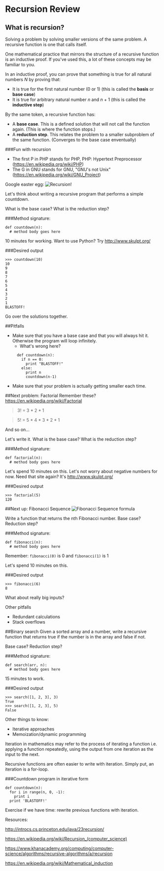 # Recursion Review

## What is recursion?
Solving a problem by solving smaller versions of the same problem. A recursive function is one that calls itself.

One mathematical practice that mirrors the structure of a recursive function is an inductive proof. If you've used this, a lot of these concepts may be familiar to you.

In an inductive proof, you can prove that something is true for all natural numbers _N_ by proving that:

* It is true for the first natural number (0 or 1) (this is called the **basis** or **base case**)
* It is true for arbitrary natural number _n_ and _n_ + 1 (this is called the **inductive step**)

By the same token, a recursive function has:

* A **base case**. This is a defined solution that will not call the function again. (This is where the function stops.)
* A **reduction step**. This relates the problem to a smaller subproblem of the same function. (Converges to the base case enventually)

###Fun with recursion

* The first P in PHP stands for PHP, PHP: Hypertext Preprocessor (https://en.wikipedia.org/wiki/PHP)
* The G in GNU stands for GNU, "GNU's not Unix" (https://en.wikipedia.org/wiki/GNU_Project)

Google easter egg:
![Recursion!](http://65.media.tumblr.com/bad657fe04a18ebc7ffdf4ef28c498bd/tumblr_msv4e7mMOy1qea4hso1_1280.png)

Let's think about writing a recursive program that performs a simple countdown.

What is the base case?
What is the reduction step?

###Method signature:
```
def countdown(n):
  # method body goes here
```

10 minutes for working.
Want to use Python? Try http://www.skulpt.org/

###Desired output
```
>>> countdown(10)
10
9
8
7
6
5
4
3
2
1
BLASTOFF!
```

Go over the solutions together.

##Pitfalls

* Make sure that you have a base case and that you will always hit it. Otherwise the program will loop infinitely.
  * What's wrong here?
  ```
    def countdown(n):
      if n == 0:
        print "BLASTOFF!"
      else:
        print n
        countdown(n-1)
  ```
* Make sure that your problem is actually getting smaller each time.

##Next problem: Factorial
Remember these? https://en.wikipedia.org/wiki/Factorial
> 3! = 3 * 2 * 1

> 5! = 5 * 4 * 3 * 2 * 1

And so on...

Let's write it.
What is the base case?
What is the reduction step?

###Method signature:
```
def factorial(n):
  # method body goes here
```

Let's spend 10 minutes on this. Let's not worry about negative numbers for now.
Need that site again? It's http://www.skulpt.org/

###Desired output
```
>>> factorial(5)
120
```

##Next up: Fibonacci Sequence
![Fibonacci Sequence formula](http://www.roulette-systems.org/wp-content/uploads/2012/06/fibonacciformula.jpg)

Write a function that returns the nth Fibonacci number.
Base case? Reduction step?

###Method signature:
```
def fibonacci(n):
  # method body goes here
```

Remember: `fibonacci(0)` is 0 and `fibonacci(1)` is 1

Let's spend 10 minutes on this.

###Desired output
```
>>> fibonacci(6)
8
```

What about really big inputs?

Other pitfalls

* Redundant calculations
* Stack overflows

##Binary search
Given a sorted array and a number, write a recursive function that returns true if the number is in the array and false if not.

Base case? Reduction step?

###Method signature:
```
def search(arr, n):
  # method body goes here
```

15 minutes to work.

###Desired output
```
>>> search([1, 2, 3], 3)
True
>>> search([1, 2, 3], 5)
False
```

Other things to know:
* Iterative approaches
* Memoization/dynamic programming

Iteration in mathematics may refer to the process of iterating a function i.e. applying a function repeatedly, using the output from one iteration as the input to the next.

Recursive functions are often easier to write with iteration. Simply put, an iteration is a for-loop.

###Countdown program in iterative form
```
def countdown(n):
  for i in range(n, 0, -1):
    print i
  print 'BLASTOFF!'
```

Exercise if we have time: rewrite previous functions with iteration.

Resources:

http://introcs.cs.princeton.edu/java/23recursion/

https://en.wikipedia.org/wiki/Recursion_(computer_science)

https://www.khanacademy.org/computing/computer-science/algorithms/recursive-algorithms/a/recursion

https://en.wikipedia.org/wiki/Mathematical_induction
